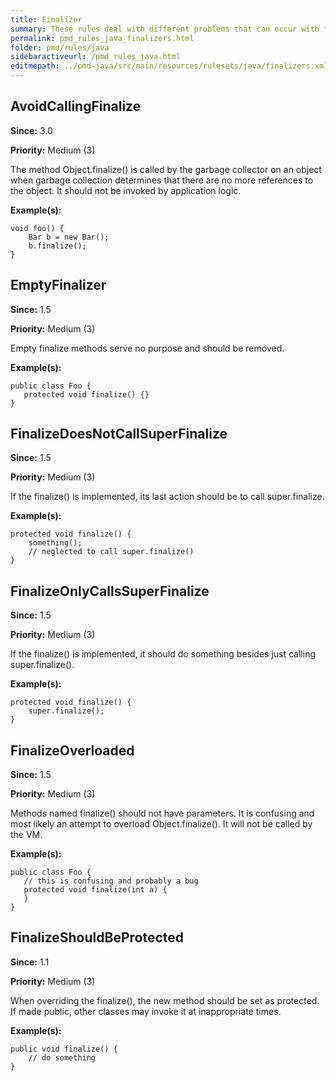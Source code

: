 ```yaml
---
title: Finalizer
summary: These rules deal with different problems that can occur with finalizers.
permalink: pmd_rules_java_finalizers.html
folder: pmd/rules/java
sidebaractiveurl: /pmd_rules_java.html
editmepath: ../pmd-java/src/main/resources/rulesets/java/finalizers.xml
---
```

## AvoidCallingFinalize

**Since:** 3.0

**Priority:** Medium (3)

The method Object.finalize() is called by the garbage collector on an object when garbage collection determines
that there are no more references to the object. It should not be invoked by application logic.

**Example(s):**

```
void foo() {
	Bar b = new Bar();
	b.finalize();
}
```

## EmptyFinalizer

**Since:** 1.5

**Priority:** Medium (3)

Empty finalize methods serve no purpose and should be removed.

**Example(s):**

```
public class Foo {
   protected void finalize() {}
}
```

## FinalizeDoesNotCallSuperFinalize

**Since:** 1.5

**Priority:** Medium (3)

If the finalize() is implemented, its last action should be to call super.finalize.

**Example(s):**

```
protected void finalize() {
	something();
	// neglected to call super.finalize()
}
```

## FinalizeOnlyCallsSuperFinalize

**Since:** 1.5

**Priority:** Medium (3)

If the finalize() is implemented, it should do something besides just calling super.finalize().

**Example(s):**

```
protected void finalize() {
	super.finalize();
}
```

## FinalizeOverloaded

**Since:** 1.5

**Priority:** Medium (3)

Methods named finalize() should not have parameters.  It is confusing and most likely an attempt to
overload Object.finalize(). It will not be called by the VM.

**Example(s):**

```
public class Foo {
   // this is confusing and probably a bug
   protected void finalize(int a) {
   }
}
```

## FinalizeShouldBeProtected

**Since:** 1.1

**Priority:** Medium (3)

When overriding the finalize(), the new method should be set as protected.  If made public, 
other classes may invoke it at inappropriate times.

**Example(s):**

```
public void finalize() {
	// do something
}
```

